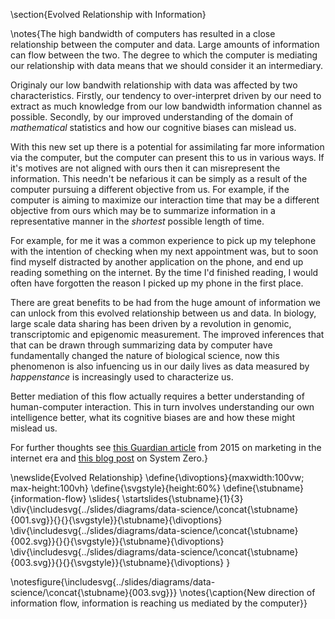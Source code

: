\section{Evolved Relationship with Information}

\notes{The high bandwidth of computers has resulted in a close relationship between the computer and data. Large amounts of information can flow between the two. The degree to which the computer is mediating our relationship with data means that we should consider it an intermediary. 

Originaly our low bandwith relationship with data was affected by two characteristics. Firstly, our tendency to over-interpret driven by our need to extract as much knowledge from our low bandwidth information channel as possible. Secondly, by our improved understanding of the domain of *mathematical* statistics and how our cognitive biases can mislead us. 

With this new set up there is a potential for assimilating far more information via the computer, but the computer can present this to us in various ways. If it's motives are not aligned with ours then it can misrepresent the information. This needn't be nefarious it can be simply as a result of the computer pursuing a different objective from us. For example, if the computer is aiming to maximize our interaction time that may be a different objective from ours which may be to summarize information in a representative manner in the *shortest* possible length of time. 

For example, for me it was  a common experience to pick up my telephone with the intention of checking when my next appointment was, but to soon find myself  distracted by another application on the phone, and end up reading something on the internet. By the time I'd finished reading, I would often have forgotten the reason I picked up my phone in the first place. 

There are great benefits to be had from the huge amount of information we can unlock from this evolved relationship between us and data. In biology, large scale data sharing has been driven by a revolution in genomic, transcriptomic and epigenomic measurement. The improved inferences that that can be drawn through summarizing data by computer have fundamentally changed the nature of biological science, now  this phenomenon is also infuencing us in our daily lives as data measured by *happenstance* is increasingly used to characterize us.

Better mediation of this flow actually requires a better understanding of human-computer interaction. This in turn involves understanding our own intelligence better, what its cognitive biases are and how these might mislead us.

For further thoughts see [this Guardian article](https://www.theguardian.com/media-network/2015/jul/23/data-driven-economy-marketing) from 2015 on marketing in the internet era and [this blog post](http://inverseprobability.com/2015/12/04/what-kind-of-ai) on System Zero.} 



\newslide{Evolved Relationship}
\define{\divoptions}{maxwidth:100vw; max-height:100vh}
\define{\svgstyle}{height:60%}
\define{\stubname}{information-flow}
\slides{
\startslides{\stubname}{1}{3}
\div{\includesvg{../slides/diagrams/data-science/\concat{\stubname}{001.svg}}{}{}{\svgstyle}}{\stubname}{\divoptions}
\div{\includesvg{../slides/diagrams/data-science/\concat{\stubname}{002.svg}}{}{}{\svgstyle}}{\stubname}{\divoptions}
\div{\includesvg{../slides/diagrams/data-science/\concat{\stubname}{003.svg}}{}{}{\svgstyle}}{\stubname}{\divoptions}
}

\notesfigure{\includesvg{../slides/diagrams/data-science/\concat{\stubname}{003.svg}}}
\notes{\caption{New direction of information flow, information is reaching us mediated by the computer}}
